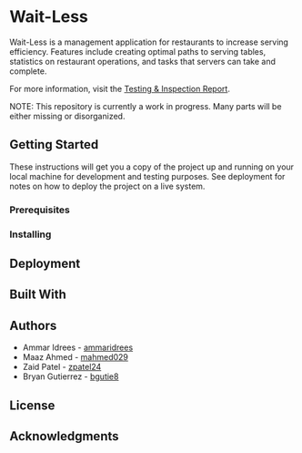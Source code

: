 # Wait-Less
Wait-Less is a management application for restaurants to increase serving efficiency. Features include creating optimal paths to serving tables, statistics on restaurant operations, and tasks that servers can take and complete.

For more information, visit the [Testing & Inspection Report](https://github.com/ammaridrees/Wait-Less/blob/master/Code/group2Testing%26InspectionReport.docx.pdf).

NOTE: This repository is currently a work in progress. Many parts will be either missing or disorganized.

## Getting Started
These instructions will get you a copy of the project up and running on your local machine for development and testing purposes. See deployment for notes on how to deploy the project on a live system.

### Prerequisites
### Installing
## Deployment
## Built With
## Authors
- Ammar Idrees - [ammaridrees](https://github.com/ammaridrees)
- Maaz Ahmed - [mahmed029](https://github.com/mahmed029)
- Zaid Patel - [zpatel24](https://github.com/zpatel24)
- Bryan Gutierrez - [bgutie8](https://github.com/bgutie8)
## License
## Acknowledgments
